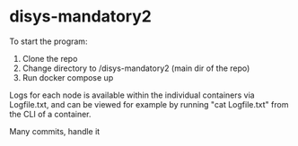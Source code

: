 # disys-mandatory2

To start the program: 
1. Clone the repo 
2. Change directory to /disys-mandatory2 (main dir of the repo)  
3. Run docker compose up

Logs for each node is available within the individual containers via Logfile.txt, 
and can be viewed for example by running "cat Logfile.txt" from the CLI of a container. 

Many commits, handle it

